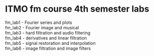 # ITMO fm course 4th semester labs  
fm_lab1 - Fourier series and plots  
fm_lab2 - Fourier image and musical  
fm_lab3 - hard filtration and audio filtering   
fm_lab4 - derivatives and linear filtration  
fm_lab5 - signal restoration and interpolation  
fm_lab6 - image filtration and image filters
